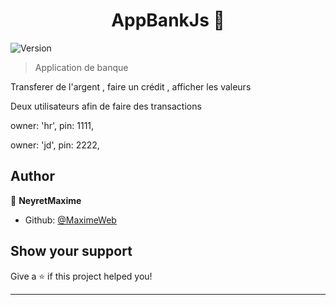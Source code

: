 

  <h1 align="center">AppBankJs 👋</h1>
<p>
  <img alt="Version" src="https://img.shields.io/badge/version-1.0.0-blue.svg?cacheSeconds=2592000" />
</p>

> Application de banque

Transferer de l'argent , faire un crédit , afficher les valeurs 

Deux utilisateurs afin de faire des transactions

  owner: 'hr',
  pin: 1111,


  owner: 'jd',
  pin: 2222,

## Author

👤 **NeyretMaxime**

* Github: [@MaximeWeb](https://github.com/MaximeWeb)

## Show your support

Give a ⭐️ if this project helped you!

***


 
